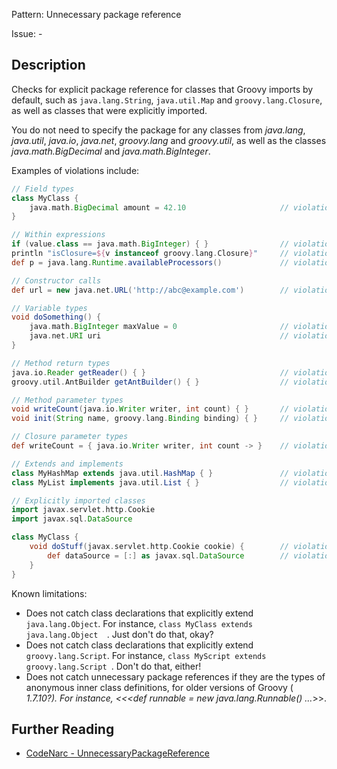 Pattern: Unnecessary package reference

Issue: -

## Description

Checks for explicit package reference for classes that Groovy imports by default, such as `java.lang.String`, `java.util.Map` and `groovy.lang.Closure`, as well as classes that were explicitly imported.

You do not need to specify the package for any classes from *java.lang*, *java.util*, *java.io*, *java.net*, *groovy.lang* and *groovy.util*, as well as the classes *java.math.BigDecimal* and *java.math.BigInteger*.

Examples of violations include:

``` groovy
// Field types
class MyClass {
    java.math.BigDecimal amount = 42.10                     // violation
}

// Within expressions
if (value.class == java.math.BigInteger) { }                // violation
println "isClosure=${v instanceof groovy.lang.Closure}"     // violation
def p = java.lang.Runtime.availableProcessors()             // violation

// Constructor calls
def url = new java.net.URL('http://abc@example.com')        // violation

// Variable types
void doSomething() {
    java.math.BigInteger maxValue = 0                       // violation
    java.net.URI uri                                        // violation
}

// Method return types
java.io.Reader getReader() { }                              // violation
groovy.util.AntBuilder getAntBuilder() { }                  // violation

// Method parameter types
void writeCount(java.io.Writer writer, int count) { }       // violation
void init(String name, groovy.lang.Binding binding) { }     // violation

// Closure parameter types
def writeCount = { java.io.Writer writer, int count -> }    // violation

// Extends and implements
class MyHashMap extends java.util.HashMap { }               // violation
class MyList implements java.util.List { }                  // violation

// Explicitly imported classes
import javax.servlet.http.Cookie
import javax.sql.DataSource

class MyClass {
    void doStuff(javax.servlet.http.Cookie cookie) {        // violation
        def dataSource = [:] as javax.sql.DataSource        // violation
    }
}
```

Known limitations:

-   Does not catch class declarations that explicitly extend `java.lang.Object`. For instance, `class MyClass extends java.lang.Object  `. Just don't do that, okay?
-   Does not catch class declarations that explicitly extend `groovy.lang.Script`. For instance, `class MyScript extends groovy.lang.Script `. Don't do that, either!
-   Does not catch unnecessary package references if they are the types of anonymous inner class definitions, for older versions of Groovy ( *1.7.10?). For instance, &lt;&lt;&lt;def runnable = new java.lang.Runnable() <span id="a...">...</span>*&gt;&gt;.

## Further Reading

* [CodeNarc - UnnecessaryPackageReference](http://codenarc.sourceforge.net/codenarc-rules-unnecessary.html#UnnecessaryPackageReference)